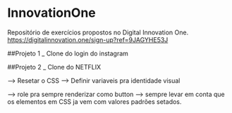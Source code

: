 # InnovationOne
Repositório de exercícios propostos no Digital Innovation One. https://digitalinnovation.one/sign-up?ref=9JAGYHE53J

##Projeto 1 _ Clone do login do instagram

##Projeto 2 _ Clone do NETFLIX

--> Resetar o CSS 
--> Definir variaveis pra identidade visual

--> role pra sempre renderizar como button
--> sempre levar em conta que os elementos em CSS ja vem com valores padrões setados.
